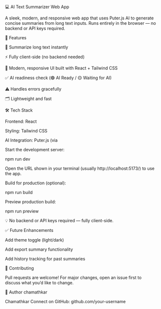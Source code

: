 💻 AI Text Summarizer Web App

A sleek, modern, and responsive web app that uses Puter.js AI to generate concise summaries from long text inputs. Runs entirely in the browser — no backend or API keys required.

🚀 Features

📝 Summarize long text instantly

⚡ Fully client-side (no backend needed)

🎨 Modern, responsive UI built with React + Tailwind CSS

✅ AI readiness check (🟢 AI Ready / 🟡 Waiting for AI)

⚠️ Handles errors gracefully

🗂️ Lightweight and fast

🛠️ Tech Stack

Frontend: React

Styling: Tailwind CSS

AI Integration: Puter.js (via <script> tag)

Build Tool: Vite

📁 Folder Structure
ai-text-summarizer/
├── public/
│   └── index.html        # Includes Puter.js script
├── src/
│   ├── App.jsx           # Main React component
│   ├── index.css         # Tailwind styles
│   └── main.jsx          # React entry point
├── package.json
└── README.md

🧠 How It Works

Checks if window.puter.ai.chat is ready.

Shows AI status: 🟢 AI Ready or 🟡 Waiting for AI.

User types/pastes text and clicks Summarize.

Text is sent to Puter.js AI via prompt:

Please summarize this, so that it can be understandable: {user text}


The AI returns a concise summary displayed in the app.

Errors (if any) are shown to the user.

📦 Installation & Usage

Clone the repo:

git clone https://github.com/your-username/ai-text-summarizer.git
cd ai-text-summarizer


Install dependencies:

npm install


Add Puter.js script in public/index.html:

<script src="https://js.puter.com/v2/"></script>


Start the development server:

npm run dev


Open the URL shown in your terminal (usually http://localhost:5173/) to use the app.

Build for production (optional):

npm run build


Preview production build:

npm run preview


💡 No backend or API keys required — fully client-side.

✅ Future Enhancements

Add theme toggle (light/dark)

Add export summary functionality

Add history tracking for past summaries

🤝 Contributing

Pull requests are welcome! For major changes, open an issue first to discuss what you’d like to change.

💬 Author
chamathkar

Chamathkar
Connect on GitHub: github.com/your-username
